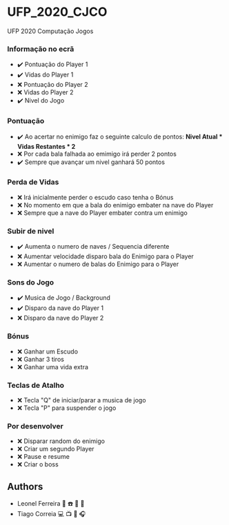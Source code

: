 # UFP_2020_CJCO
UFP 2020 Computação Jogos

### Informação no ecrã
* ✔️ Pontuação do Player 1
* ✔️ Vidas do Player 1
* ❌ Pontuação do Player 2
* ❌ Vidas do Player 2
* ✔️ Nivel do Jogo

### Pontuação
* ✔️ Ao acertar no enimigo faz o seguinte calculo de pontos: **Nivel Atual * Vidas Restantes * 2**
* ❌ Por cada bala falhada ao emimigo irá perder 2 pontos
* ✔️ Sempre que avançar um nivel ganhará 50 pontos

### Perda de Vidas
* ❌ Irá inicialmente perder o escudo caso tenha o Bónus
* ❌ No momento em que a bala do enimigo embater na nave do Player
* ❌ Sempre que a nave do Player embater contra um enimigo

### Subir de nivel
* ✔️ Aumenta o numero de naves / Sequencia diferente
* ❌ Aumentar velocidade disparo bala do Enimigo para o Player
* ❌ Aumentar o numero de balas do Enimigo para o Player

### Sons do Jogo
* ✔️ Musica de Jogo / Background
* ✔️ Disparo da nave do Player 1
* ❌ Disparo da nave do Player 2

### Bónus
* ❌ Ganhar um Escudo
* ❌ Ganhar 3 tiros
* ❌ Ganhar uma vida extra

### Teclas de Atalho
* ❌ Tecla "Q" de iniciar/parar a musica de jogo
* ❌ Tecla "P" para suspender o jogo

### Por desenvolver
* ❌ Disparar random do enimigo
* ❌ Criar um segundo Player
* ❌ Pause e resume
* ❌ Criar o boss




## Authors
* Leonel Ferreira 💾 ☎️ 💽 📼
* Tiago Correia 💻 📺 📱 🎧
